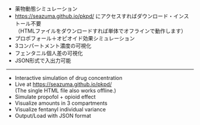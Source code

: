 * 薬物動態シミュレーション
* https://seazuma.github.io/pkpd/ にアクセスすればダウンロード・インストール不要<br>
（HTMLファイルをダウンロードすれば単体でオフラインで動作します）
* プロポフォール＋オピオイド効果シミュレーション
* 3コンパートメント濃度の可視化
* フェンタニル個人差の可視化
* JSON形式で入出力可能

---

* Interactive simulation of drug concentration
* Live at https://seazuma.github.io/pkpd/ <br>
 (The single HTML file also works offline.)
* Simulate propofol + opioid effect
* Visualize amounts in 3 compartments
* Visualize fentanyl individual variance
* Output/Load with JSON format


